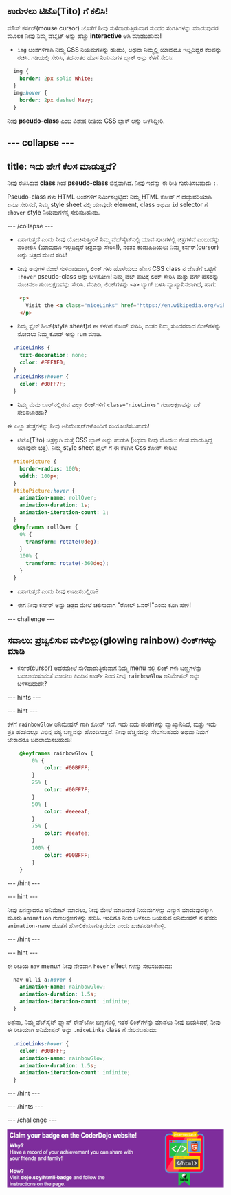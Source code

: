 ## ಉರುಳಲು ಟಿಟೊ(Tito) ಗೆ ಕಲಿಸಿ!

ಮೌಸ್ ಕರ್ಸರ್(mouse cursor) ಜೊತೆಗೆ ನೀವು ಸುಳಿದಾಡುತ್ತಿರುವಾಗ ಸುಂದರ ಸಂಗತಿಗಳನ್ನು ಮಾಡುವುದರ ಮೂಲಕ ನೀವು ನಿಮ್ಮ ವೆಬ್ಸೈಟ್ ಅನ್ನು ಹೆಚ್ಚು **interactive** ಆಗಿ ಮಾಡಬಹುದು!

+ `img` ಅಂಶಗಳಿಗಾಗಿ ನಿಮ್ಮ CSS ನಿಯಮಗಳನ್ನು ಹುಡುಕಿ, ಅಥವಾ ನಿಮ್ಮಲ್ಲಿ ಯಾವುದೂ ಇಲ್ಲದಿದ್ದರೆ ಕೆಲವನ್ನು ರಚಿಸಿ. ಗಡಿಯಲ್ಲಿ ಸೇರಿಸಿ, ತದನಂತರ ಹೊಸ ನಿಯಮಗಳ ಬ್ಲಾಕ್ ಅನ್ನು ಕೆಳಗೆ ಸೇರಿಸಿ:

```css
  img {
    border: 2px solid White;
  }
  img:hover {
    border: 2px dashed Navy;
  }
```

ನೀವು **pseudo-class** ಎಂಬ ವಿಶೇಷ ರೀತಿಯ CSS ಬ್ಲಾಕ್ ಅನ್ನು ಬಳಸಿದ್ದೀರಿ.

--- collapse ---
---
title: ಇದು ಹೇಗೆ ಕೆಲಸ ಮಾಡುತ್ತದೆ?
---

ನೀವು ರಚಿಸಿರುವ **class** ಗಿಂತ **pseudo-class** ಭಿನ್ನವಾಗಿದೆ. ನೀವು ಇದನ್ನು ಈ ರೀತಿ ಗುರುತಿಸಬಹುದು `:`.

Pseudo-class ಗಳು HTML ಅಂಶಗಳಿಗೆ ನಿರ್ಮಿಸಲ್ಪಟ್ಟಿದೆ: ನಿಮ್ಮ HTML ಕೋಡ್ ಗೆ ಹೆಚ್ಚುವರಿಯಾಗಿ ಏನೂ ಸೇರಿಸದೆ, ನಿಮ್ಮ style sheet ನಲ್ಲಿ ಯಾವುದೇ element, class ಅಥವಾ `id` selector ಗೆ `:hover` style ನಿಯಮಗಳನ್ನ ಸೇರಿಸಬಹುದು.

--- /collapse ---

+ ಏನಾಗುತ್ತದೆ ಎಂದು ನೀವು ಯೋಚಿಸುತ್ತೀರಿ? ನಿಮ್ಮ ವೆಬ್‌ಸೈಟ್‌ನಲ್ಲಿ ಯಾವ ಪುಟಗಳಲ್ಲಿ ಚಿತ್ರಗಳಿವೆ ಎಂಬುದನ್ನು ಪರಿಶೀಲಿಸಿ (ಯಾವುದೂ ಇಲ್ಲದಿದ್ದರೆ ಚಿತ್ರವನ್ನು ಸೇರಿಸಿ!), ನಂತರ ಕಂಡುಹಿಡಿಯಲು ನಿಮ್ಮ ಕರ್ಸರ್(cursor) ಅನ್ನು ಚಿತ್ರದ ಮೇಲೆ ಸರಿಸಿ!

+ ನೀವು ಅವುಗಳ ಮೇಲೆ ಸುಳಿದಾಡಿದಾಗ, ಲಿಂಕ್ ಗಳು ಹೊಳೆಯಲು ಹೊಸ CSS class ನ ಜೊತೆಗೆ ಒಟ್ಟಿಗೆ `:hover` pseudo-class ಅನ್ನು ಬಳಸೋಣ! ನಿಮ್ಮ ವೆಬ್ ಪುಟಕ್ಕೆ ಲಿಂಕ್ ಸೇರಿಸಿ ಮತ್ತು ವರ್ಗ ಹೆಸರನ್ನು ಸೂಚಿಸಲು ಗುಣಲಕ್ಷಣವನ್ನು ಸೇರಿಸಿ. ನೆನಪಿಡಿ, ಲಿಂಕ್‌ಗಳನ್ನು `<a>` ಟ್ಯಾಗ್ ಬಳಸಿ ವ್ಯಾಖ್ಯಾನಿಸಲಾಗಿದೆ, ಹಾಗೆ:

```html
    <p>
      Visit the <a class="niceLinks" href="https://en.wikipedia.org/wiki/Ireland">Wikipedia page</a> to learn even more about Ireland!
    </p>
```

+ ನಿಮ್ಮ ಸ್ಟೈಲ್ ಶೀಟ್‌(style sheet)‌ಗೆ ಈ ಕೆಳಗಿನ ಕೋಡ್ ಸೇರಿಸಿ, ನಂತರ ನಿಮ್ಮ ಸುಂದರವಾದ ಲಿಂಕ್‌ಗಳನ್ನು ನೋಡಲು ನಿಮ್ಮ ಕೋಡ್ ಅನ್ನು run ಮಾಡಿ.

```css
  .niceLinks {
    text-decoration: none;
    color: #FFFAF0;
  }
  .niceLinks:hover {
    color: #00FF7F;
  }
```

+ ನಿಮ್ಮ ಮೆನು ಬಾರ್‌ನಲ್ಲಿರುವ ಎಲ್ಲಾ ಲಿಂಕ್‌ಗಳಿಗೆ `class="niceLinks"` ಗುಣಲಕ್ಷಣವನ್ನು ಏಕೆ ಸೇರಿಸಬಾರದು?

ಈ ಎಲ್ಲಾ ತಂತ್ರಗಳನ್ನು ನೀವು ಅನಿಮೇಷನ್‌ಗಳೊಂದಿಗೆ ಸಂಯೋಜಿಸಬಹುದು!

+ ಟಿಟೊ(Tito) ಚಿತ್ರಕ್ಕಾಗಿ ಮತ್ತೆ CSS ಬ್ಲಾಕ್ ಅನ್ನು ಹುಡುಕಿ (ಅಥವಾ ನೀವು ಮೊದಲು ಕೆಲಸ ಮಾಡುತ್ತಿದ್ದ ಯಾವುದೇ ಚಿತ್ರ). ನಿಮ್ಮ style sheet‌ ಫೈಲ್ ಗೆ ಈ ಕೆಳಗಿನ Css ಕೋಡ್ ಸೇರಿಸಿ:

```css
  #titoPicture {
    border-radius: 100%;
    width: 100px;
  }
  #titoPicture:hover {
    animation-name: rollOver;
    animation-duration: 1s;
    animation-iteration-count: 1;
  }
  @keyframes rollOver {
    0% {
      transform: rotate(0deg);
    }
    100% {
      transform: rotate(-360deg);
    }
  }
```

+ ಏನಾಗುತ್ತದೆ ಎಂದು ನೀವು ಊಹಿಸಬಲ್ಲಿರಾ?

+ ಈಗ ನೀವು ಕರ್ಸರ್ ಅನ್ನು ಚಿತ್ರದ ಮೇಲೆ ಚಲಿಸುವಾಗ "ರೋಲ್ ಓವರ್!"ಎಂದು ಕೂಗಿ ಹೇಳಿ!

--- challenge ---

## ಸವಾಲು: ಪ್ರಜ್ವಲಿಸುವ ಮಳೆಬಿಲ್ಲು(glowing rainbow) ಲಿಂಕ್‌ಗಳನ್ನು ಮಾಡಿ

+ ಕರ್ಸರ(cursor) ಅದರಮೇಲೆ ಸುಳಿದಾಡುತ್ತಿರುವಾಗ ನಿಮ್ಮ menu ನಲ್ಲಿ ಲಿಂಕ್ ಗಳು ಬಣ್ಣಗಳನ್ನು ಬದಲಾಯಿಸುವಂತೆ ಮಾಡಲು ಹಿಂದಿನ ಕಾರ್ಡ್ ನಿಂದ ನೀವು `rainbowGlow` ಅನಿಮೇಷನ್ ಅನ್ನು ಬಳಸಬಹುದೇ?

--- hints ---


--- hint ---

ಕೆಳಗೆ `rainbowGlow` ಅನಿಮೇಷನ್ ಗಾಗಿ ಕೋಡ್ ಇದೆ. ಇದು ಐದು ಹಂತಗಳನ್ನು ವ್ಯಾಖ್ಯಾನಿಸಿದೆ, ಮತ್ತು ಇದು ಪ್ರತಿ ಹಂತದಲ್ಲೂ ವಿಭಿನ್ನ ಪಠ್ಯ ಬಣ್ಣವನ್ನು ಹೊಂದಿಸುತ್ತದೆ. ನೀವು ಹೆಚ್ಚಿನದನ್ನು ಸೇರಿಸಬಹುದು ಅಥವಾ ನಿಮಗೆ ಬೇಕಾದರೂ ಬದಲಾಯಿಸಬಹುದು!

```css
    @keyframes rainbowGlow {
        0% {
            color: #00BFFF;
        }
        25% {
            color: #00FF7F;
        }
        50% {
            color: #eeeeaf;
        }
        75% {
            color: #eeafee;
        }
        100% {
            color: #00BFFF;
        }
    }
```

--- /hint ---

--- hint ---

ನೀವು ಏನನ್ನಾದರೂ ಅನಿಮೇಟ್ ಮಾಡಲು, ನೀವು ಮೇಲೆ ಮಾಡಿದಂತೆ ನಿಯಮಗಳನ್ನು ವಿನ್ಯಾಸ ಮಾಡುವುದಕ್ಕಾಗಿ ಮೂರು `animation` ಗುಣಲಕ್ಷಣಗಳನ್ನು ಸೇರಿಸಿ. ಇಂದಿಗೂ ನೀವು ಬಳಸಲು ಬಯಸುವ ಅನಿಮೇಷನ್ ನ ಹೆಸರು `animation-name` ಜೊತೆಗೆ ಹೋಲಿಕೆಯಾಗುತ್ತದೆಯೇ ಎಂದು ಖಚಿತಪಡಿಸಿಕೊಳ್ಳಿ.

--- /hint ---

--- hint ---

ಈ ರೀತಿಯ `nav` menuಗೆ ನೀವು ನೇರವಾಗಿ `hover` effect ಗಳನ್ನು ಸೇರಿಸಬಹುದು:

```css
  nav ul li a:hover {
    animation-name: rainbowGlow;
    animation-duration: 1.5s;
    animation-iteration-count: infinite;
  }
```

ಅಥವಾ, ನಿಮ್ಮ ವೆಬ್‌ಸೈಟ್ ಫ್ಲ್ಯಾಷ್ ರೇನ್‌ಬೋ ಬಣ್ಣಗಳಲ್ಲಿ ಇತರ ಲಿಂಕ್‌ಗಳನ್ನು ಮಾಡಲು ನೀವು ಬಯಸಿದರೆ, ನೀವು ಈ ರೀತಿಯಾಗಿ ಅನಿಮೇಷನ್ ಅನ್ನು `.niceLinks` class ಗೆ ಸೇರಿಸಬಹುದು:

```css
  .niceLinks:hover {
    color: #00BFFF;
    animation-name: rainbowGlow;
    animation-duration: 1.5s;
    animation-iteration-count: infinite;
  }
```

--- /hint ---

--- /hints ---

--- /challenge ---

![](images/badge-footer-image-html-intermed.png)